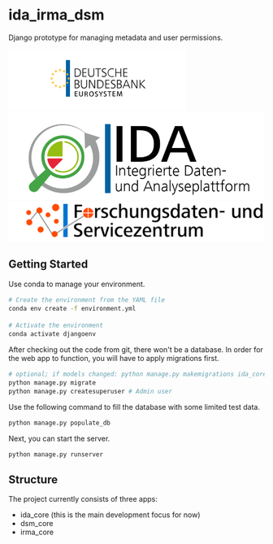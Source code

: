 # ida_irma_dsm

Django prototype for managing metadata and user permissions.

![](static/ida_core/Bundesbank_Logo.png?raw=true)
![](static/ida_core/IDA_Logo.jpg?raw=true)
![](static/ida_core/FDSZ.jpg?raw=true)

## Getting Started

Use conda to manage your environment.

```bash
# Create the environment from the YAML file
conda env create -f environment.yml

# Activate the environment
conda activate djangoenv
```

After checking out the code from git, there won't be a database. In order for the web app to function, you will have to apply migrations first.
```bash
# optional; if models changed: python manage.py makemigrations ida_core
python manage.py migrate
python manage.py createsuperuser # Admin user
```

Use the following command to fill the database with some limited test data.
```bash
python manage.py populate_db
```

Next, you can start the server.
```bash
python manage.py runserver
```

## Structure
The project currently consists of three apps:
* ida_core (this is the main development focus for now)
* dsm_core
* irma_core
